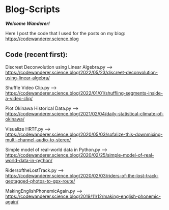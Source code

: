 # Blog-Scripts

***Welcome Wanderer!***

Here I post the code that I used for the posts on my blog:
https://codewanderer.science.blog

Code (recent first):
--------------------

Discreet Deconvolution using Linear Algebra.py --> https://codewanderer.science.blog/2022/05/23/discreet-deconvolution-using-linear-algebra/

Shuffle Video Clip.py --> https://codewanderer.science.blog/2022/01/01/shuffling-segments-inside-a-video-clip/

Plot Okinawa Historical Data.py --> https://codewanderer.science.blog/2021/02/04/daily-statistical-climate-of-okinawa/

Visualize HRTF.py --> https://codewanderer.science.blog/2020/05/03/sofalize-this-downmixing-multi-channel-audio-to-stereo/

Simple model of real-world data in Python.py --> https://codewanderer.science.blog/2020/02/25/simple-model-of-real-world-data-in-python/

RidersoftheLostTrack.py --> https://codewanderer.science.blog/2020/02/03/riders-of-the-lost-track-geotagged-photos-to-gpx-route/

MakingEnglishPhonemicAgain.py --> https://codewanderer.science.blog/2019/11/12/making-english-phonemic-again/
